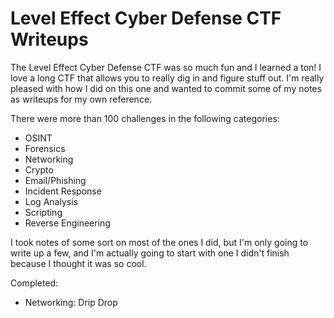 # Level Effect Cyber Defense CTF Writeups

The Level Effect Cyber Defense CTF was so much fun and I learned a ton! I love a long CTF that allows
you to really dig in and figure stuff out. I'm really pleased with how I did on this one and wanted to
commit some of my notes as writeups for my own reference.

There were more than 100 challenges in the following categories:
* OSINT
* Forensics
* Networking
* Crypto
* Email/Phishing
* Incident Response
* Log Analysis
* Scripting
* Reverse Engineering

I took notes of some sort on most of the ones I did, but I'm only going to write up a few, and I'm
actually going to start with one I didn't finish because I thought it was so cool.

Completed:
* Networking: Drip Drop

